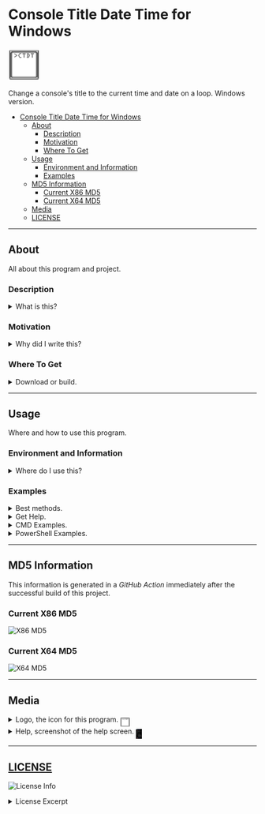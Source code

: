# Console Title Date Time for Windows

<img alt="Logo 1" src="docs/media/images/ctdt.png" height="64px">

Change a console&#39;s title to the current time and date on a loop&#46; Windows version&#46;

- [Console Title Date Time for Windows](#console-title-date-time-for-windows)
  - [About](#about)
    - [Description](#description)
    - [Motivation](#motivation)
    - [Where To Get](#where-to-get)
  - [Usage](#usage)
    - [Environment and Information](#environment-and-information)
    - [Examples](#examples)
  - [MD5 Information](#md5-information)
    - [Current X86 MD5](#current-x86-md5)
    - [Current X64 MD5](#current-x64-md5)
  - [Media](#media)
  - [LICENSE](#license)

---

## About

All about this program and project&#46;

### Description

<details>
  <summary>What is this&#63;</summary>
  <p>
  This is a console tool for the <b>Windows</b> command line environment that sets the current console&#39;s title to the current date and time on a continuous loop with various options&#46; This works in <b><i>cmd</i></b> or <b><i>PowerShell</i></b>&#46;
  </p>
</details>

### Motivation

<details>
  <summary>Why did I write this&#63;</summary>
  <p>
  I like to have the time and date visible in some command line environments depending on what I&#39;m doing and this is one way that helps me do so&#46; I&#39;m constantly in a comand line so it&#39;s nice to have the date and time close at hand&#46;

  I have written several scripts&#44; functions&#44; and applications like this over the years in Windows and Linux&#44; but this is the best I&#39;ve ever done for Windows so I&#39;m finally releasing it as a *stable*&#46; version&#46; Great performace and I&#39;m happy with it&#46; so here it is for anyone else if they care to use it&#46;
  </p>
</details>

### Where To Get

<details>
  <summary>Download or build&#46;</summary>
  <p>
  You can fork this repository and build yourself or you can download it at the current <a src="https://github.com/Lateralus138/ctdt_windows/releases">Releases</a> page&#46;
  </p>
</details>

---

## Usage

Where and how to use this program&#46;

### Environment and Information

<details>
  <summary>Where do I use this&#63;</summary>
  <p>
  Like any cli tool &#40;or any executable for that matter&#41; this can be used in any available command line program&#47;emulator in <b>Windows</b> like <b>CMD</b> or <b>PowerShell</b>&#44; for example&#44; and should work in most available terminals with only a few quirks &#40;not a bug&#44; I don't think&#41;&#46;

  For example in <b>Hyper Terminal</b> <a href="https://hyper.is/" target="_blank">ʰʸᵖᵉʳᶦᵒ</a> sometimes if you kill the process &#40;<i>ctdt.exe</i>&#41; it won't display again if you restart <b>ctdt</b> unless you restart Hyper itself and it doesn&#59;t happen always&#46; Doesn&#39;t seem to do that it anything else&#59; that I know of&#46;

  Like any portable program in this can either be placed somewhere in your <code>%PATH%</code> and if not then when your run it you&#39;ll need to provide the direct path of the executable&#46;
  </p>
  <h4>Example Given</h4>
  <pre>
    <code> > & &#39;C:\Users\&#60;USERNAME&#62;\Bin\ctdt.exe&#39; /&#63; </code>
  </pre>
</details>

### Examples

<details>
  <summary>Best methods&#46;</summary>
  <p>
  Although this is a normal executable command line tool it can be used in various ways&#44; but the best way is to run it in the background of your&#44; console&#44; more than likely from a start up script&#47;config file or from a shortcut &#40;&#46;lnk&#41;&#44; but with the various methods and arguments&#47;parameters in the examples provided below&#46;
  </p>
</details>

<details>
  <summary>Get Help&#46;</summary>
  <p>In CMD or PowerShell&#46; &#40;with /?, /H, or /HELP&#41;&#46; You can also find a screenshot below&#46;</p>
  <pre>
    <code>C:\Windows\System32> ctdt /?</code>
    <samp>
┌────────────────────────────────────────────────┐
│            Console Title Date Time             │
├────────────────────────────────────────────────┤
│ Set a console's title to the current date      │
│ and/or time on a continous loop. It's best to  │
│ run this in the background.                    │
├────────────────────────────────────────────────┤
│ ctdt [/H] [/D] [/T] [/M] [/F format]           │
│ Examples:                                      │
│ CMD:                                           │
│ start /B ctdt /m                               │
│ PowerShell:                                    │
│ Start-Process ctdt -NoNewWindow                │
│                    -ArgumentList '/m'          │
├────────────────────────────────────────────────┤
│ /h,/HELP,/?     This help screen.              │
│ /d,/DATE        Display the date only.         │
│ /t,/TIME        Display the time only.         │
│                 What is displayed depends on   │
│                 which switch is passed last.   │
│ /m,/MERIDIEM    12 Hour Meridiem time: AM/PM.  │
│                 Defaults to a 24 hour clock.   │
│ /f,/FORMAT      The date's format. Defaults to │
│                 U.S. format M/D/Y, but all     │
│                 variations are possible in the │
│                 values of MDY,MYD,DMY,DYM,YMD, │
│                 and YDM.                       │
└────────────────────────────────────────────────┘
    </samp>
  </pre>
</details>

<details>
  <summary>CMD Examples&#46;</summary>
  <p>Good old fashion cmd&#46;exe&#46;</p>
  <p>Start it in the background with Meridiem time while allowing more input&#46;</p>
  <pre>
  <code>
  C:\Windows\System32> start /B ctdt /m
  </code>
  </pre>
</details>

<details>
  <summary>PowerShell Examples&#46;</summary>
  <p>The more powerful PowerShell or PWSH&#46;</p>
  <p>Start it in the background with Meridiem time while allowing more input&#46;</p>
  <pre>
  <code>
  > Start-Process ctdt -NoNewWindow -ArgumentList '/m'
  </code>
  </pre>
</details>

---

## MD5 Information

This information is generated in a *GitHub Action* immediately after the successful build of this project.

### Current X86 MD5

![X86 MD5](https://img.shields.io/endpoint?url=https://raw.githubusercontent.com/Lateralus138/ctdt_windows/master/docs/json/ctdt_x86_md5.json)

### Current X64 MD5

![X64 MD5](https://img.shields.io/endpoint?url=https://raw.githubusercontent.com/Lateralus138/ctdt_windows/master/docs/json/ctdt_x64_md5.json)


---

## Media

<!-- ### Logo -->

<details>
  <summary>Logo, the icon for this program&#46; <img alt="logo2" src="docs/media/images/ctdt.png" height="20px" align="middle"></summary>
  <img alt="logo2" src="docs/media/images/ctdt.png">
</details>

<details>
  <summary>Help, screenshot of the help screen&#46; <img alt="logo2" src="docs/media/images/helpscreen.png" height="20px" align="middle"></summary>
  <img alt="helpscreen" src="docs/media/images/helpscreen.png">
</details>


<!-- ### Example Screenshots -->

---

## [LICENSE](./LICENSE)

![License Info](https://img.shields.io/github/license/Lateralus138/ctdt_windows?style=for-the-badge)

<details>
  <summary>License Excerpt</summary>
  <br>
  <blockquote>
  This program is free software&#58; you can redistribute it and&#47;or modify it under the terms of the GNU General Public License as published by the Free Software Foundation&#44; either version 3 of the License&#44; or &#40;at your option&#41; any later version&#46;
  </blockquote>
  <br>
  <blockquote>
  This program is distributed in the hope that it will be useful&#44; but WITHOUT ANY WARRANTY&#59; without even the implied warranty of MERCHANTABILITY or FITNESS FOR A PARTICULAR PURPOSE&#46;  See the GNU General Public License for more details&#46;
  </blockquote>
</details>
